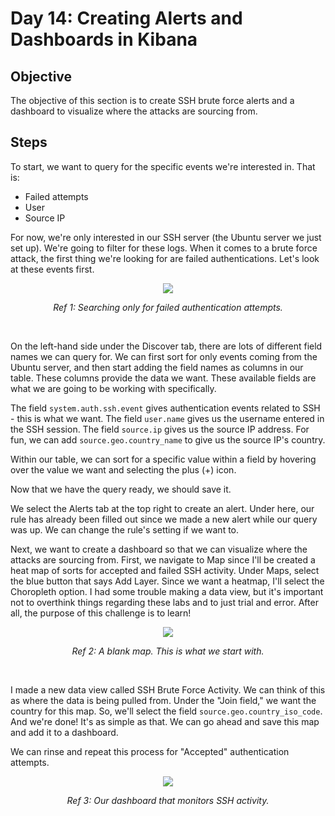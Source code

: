 # Day 14: Creating Alerts and Dashboards in Kibana
## Objective
The objective of this section is to create SSH brute force alerts and a dashboard to visualize where the attacks are sourcing from.

## Steps
To start, we want to query for the specific events we're interested in. That is:

- Failed attempts
- User
- Source IP

For now, we're only interested in our SSH server (the Ubuntu server we just set up). We're going to filter for these logs. When it comes to a brute force attack, the first thing we're looking for are failed authentications. Let's look at these events first.

<p align="center"><img src="https://i.imgur.com/7UCZ4Mi.png"></p>
<p align="center"><i>Ref 1: Searching only for failed authentication attempts.</i></p>
<br>

On the left-hand side under the Discover tab, there are lots of different field names we can query for. We can first sort for only events coming from the Ubuntu server, and then start adding the field names as columns in our table. These columns provide the data we want. These available fields are what we are going to be working with specifically.

The field `system.auth.ssh.event` gives authentication events related to SSH - this is what we want.
The field `user.name` gives us the username entered in the SSH session.
The field `source.ip` gives us the source IP address.
For fun, we can add `source.geo.country_name` to give us the source IP's country.

Within our table, we can sort for a specific value within a field by hovering over the value we want and selecting the plus (+) icon.

Now that we have the query ready, we should save it.

We select the Alerts tab at the top right to create an alert. Under here, our rule has already been filled out since we made a new alert while our query was up. We can change the rule's setting if we want to.

Next, we want to create a dashboard so that we can visualize where the attacks are sourcing from. First, we navigate to Map since I'll be created a heat map of sorts for accepted and failed SSH activity. Under Maps, select the blue button that says Add Layer. Since we want a heatmap, I'll select the Choropleth option. I had some trouble making a data view, but it's important not to overthink things regarding these labs and to just trial and error. After all, the purpose of this challenge is to learn!


<p align="center"><img src="https://i.imgur.com/RaObbdi.png"></p>
<p align="center"><i>Ref 2: A blank map. This is what we start with.</i></p>
<br>

I made a new data view called SSH Brute Force Activity. We can think of this as where the data is being pulled from. Under the "Join field," we want the country for this map. So, we'll select the field `source.geo.country_iso_code`. And we're done! It's as simple as that. We can go ahead and save this map and add it to a dashboard.

We can rinse and repeat this process for "Accepted" authentication attempts.

<p align="center"><img src="https://i.imgur.com/gGcJIHx.png"></p>
<p align="center"><i>Ref 3: Our dashboard that monitors SSH activity.</i></p>
<br>
